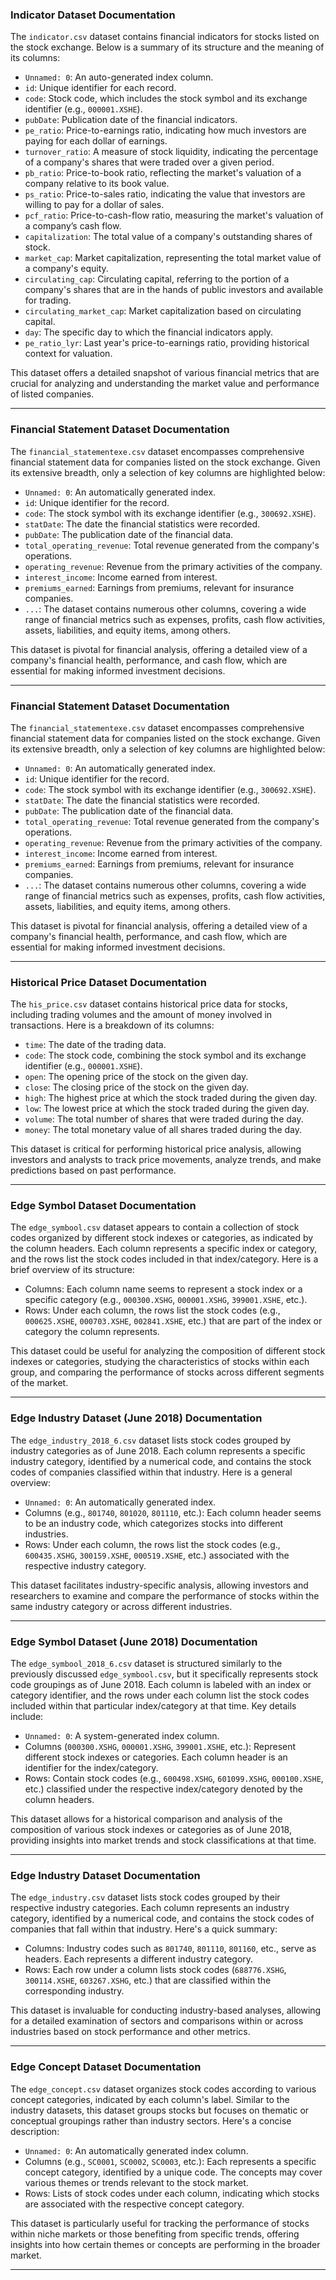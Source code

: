 ### Indicator Dataset Documentation

The `indicator.csv` dataset contains financial indicators for stocks listed on the stock exchange. Below is a summary of its structure and the meaning of its columns:

- `Unnamed: 0`: An auto-generated index column.
- `id`: Unique identifier for each record.
- `code`: Stock code, which includes the stock symbol and its exchange identifier (e.g., `000001.XSHE`).
- `pubDate`: Publication date of the financial indicators.
- `pe_ratio`: Price-to-earnings ratio, indicating how much investors are paying for each dollar of earnings.
- `turnover_ratio`: A measure of stock liquidity, indicating the percentage of a company's shares that were traded over a given period.
- `pb_ratio`: Price-to-book ratio, reflecting the market's valuation of a company relative to its book value.
- `ps_ratio`: Price-to-sales ratio, indicating the value that investors are willing to pay for a dollar of sales.
- `pcf_ratio`: Price-to-cash-flow ratio, measuring the market's valuation of a company’s cash flow.
- `capitalization`: The total value of a company's outstanding shares of stock.
- `market_cap`: Market capitalization, representing the total market value of a company's equity.
- `circulating_cap`: Circulating capital, referring to the portion of a company's shares that are in the hands of public investors and available for trading.
- `circulating_market_cap`: Market capitalization based on circulating capital.
- `day`: The specific day to which the financial indicators apply.
- `pe_ratio_lyr`: Last year's price-to-earnings ratio, providing historical context for valuation.

This dataset offers a detailed snapshot of various financial metrics that are crucial for analyzing and understanding the market value and performance of listed companies.

---

### Financial Statement Dataset Documentation

The `financial_statementexe.csv` dataset encompasses comprehensive financial statement data for companies listed on the stock exchange. Given its extensive breadth, only a selection of key columns are highlighted below:

- `Unnamed: 0`: An automatically generated index.
- `id`: Unique identifier for the record.
- `code`: The stock symbol with its exchange identifier (e.g., `300692.XSHE`).
- `statDate`: The date the financial statistics were recorded.
- `pubDate`: The publication date of the financial data.
- `total_operating_revenue`: Total revenue generated from the company's operations.
- `operating_revenue`: Revenue from the primary activities of the company.
- `interest_income`: Income earned from interest.
- `premiums_earned`: Earnings from premiums, relevant for insurance companies.
- `...`: The dataset contains numerous other columns, covering a wide range of financial metrics such as expenses, profits, cash flow activities, assets, liabilities, and equity items, among others.

This dataset is pivotal for financial analysis, offering a detailed view of a company's financial health, performance, and cash flow, which are essential for making informed investment decisions.

---

### Financial Statement Dataset Documentation

The `financial_statementexe.csv` dataset encompasses comprehensive financial statement data for companies listed on the stock exchange. Given its extensive breadth, only a selection of key columns are highlighted below:

- `Unnamed: 0`: An automatically generated index.
- `id`: Unique identifier for the record.
- `code`: The stock symbol with its exchange identifier (e.g., `300692.XSHE`).
- `statDate`: The date the financial statistics were recorded.
- `pubDate`: The publication date of the financial data.
- `total_operating_revenue`: Total revenue generated from the company's operations.
- `operating_revenue`: Revenue from the primary activities of the company.
- `interest_income`: Income earned from interest.
- `premiums_earned`: Earnings from premiums, relevant for insurance companies.
- `...`: The dataset contains numerous other columns, covering a wide range of financial metrics such as expenses, profits, cash flow activities, assets, liabilities, and equity items, among others.

This dataset is pivotal for financial analysis, offering a detailed view of a company's financial health, performance, and cash flow, which are essential for making informed investment decisions.

---

### Historical Price Dataset Documentation

The `his_price.csv` dataset contains historical price data for stocks, including trading volumes and the amount of money involved in transactions. Here is a breakdown of its columns:

- `time`: The date of the trading data.
- `code`: The stock code, combining the stock symbol and its exchange identifier (e.g., `000001.XSHE`).
- `open`: The opening price of the stock on the given day.
- `close`: The closing price of the stock on the given day.
- `high`: The highest price at which the stock traded during the given day.
- `low`: The lowest price at which the stock traded during the given day.
- `volume`: The total number of shares that were traded during the day.
- `money`: The total monetary value of all shares traded during the day.

This dataset is critical for performing historical price analysis, allowing investors and analysts to track price movements, analyze trends, and make predictions based on past performance.

---

### Edge Symbol Dataset Documentation

The `edge_symbool.csv` dataset appears to contain a collection of stock codes organized by different stock indexes or categories, as indicated by the column headers. Each column represents a specific index or category, and the rows list the stock codes included in that index/category. Here is a brief overview of its structure:

- Columns: Each column name seems to represent a stock index or a specific category (e.g., `000300.XSHG`, `000001.XSHG`, `399001.XSHE`, etc.).
- Rows: Under each column, the rows list the stock codes (e.g., `000625.XSHE`, `000703.XSHE`, `002841.XSHE`, etc.) that are part of the index or category the column represents.

This dataset could be useful for analyzing the composition of different stock indexes or categories, studying the characteristics of stocks within each group, and comparing the performance of stocks across different segments of the market.

---

### Edge Industry Dataset (June 2018) Documentation

The `edge_industry_2018_6.csv` dataset lists stock codes grouped by industry categories as of June 2018. Each column represents a specific industry category, identified by a numerical code, and contains the stock codes of companies classified within that industry. Here is a general overview:

- `Unnamed: 0`: An automatically generated index.
- Columns (e.g., `801740`, `801020`, `801110`, etc.): Each column header seems to be an industry code, which categorizes stocks into different industries.
- Rows: Under each column, the rows list the stock codes (e.g., `600435.XSHG`, `300159.XSHE`, `000519.XSHE`, etc.) associated with the respective industry category.

This dataset facilitates industry-specific analysis, allowing investors and researchers to examine and compare the performance of stocks within the same industry category or across different industries.

---

### Edge Symbol Dataset (June 2018) Documentation

The `edge_symbool_2018_6.csv` dataset is structured similarly to the previously discussed `edge_symbool.csv`, but it specifically represents stock code groupings as of June 2018. Each column is labeled with an index or category identifier, and the rows under each column list the stock codes included within that particular index/category at that time. Key details include:

- `Unnamed: 0`: A system-generated index column.
- Columns (`000300.XSHG`, `000001.XSHG`, `399001.XSHE`, etc.): Represent different stock indexes or categories. Each column header is an identifier for the index/category.
- Rows: Contain stock codes (e.g., `600498.XSHG`, `601099.XSHG`, `000100.XSHE`, etc.) classified under the respective index/category denoted by the column headers.

This dataset allows for a historical comparison and analysis of the composition of various stock indexes or categories as of June 2018, providing insights into market trends and stock classifications at that time.

---

### Edge Industry Dataset Documentation

The `edge_industry.csv` dataset lists stock codes grouped by their respective industry categories. Each column represents an industry category, identified by a numerical code, and contains the stock codes of companies that fall within that industry. Here's a quick summary:

- Columns: Industry codes such as `801740`, `801110`, `801160`, etc., serve as headers. Each represents a different industry category.
- Rows: Each row under a column lists stock codes (`688776.XSHG`, `300114.XSHE`, `603267.XSHG`, etc.) that are classified within the corresponding industry.

This dataset is invaluable for conducting industry-based analyses, allowing for a detailed examination of sectors and comparisons within or across industries based on stock performance and other metrics.

---

### Edge Concept Dataset Documentation

The `edge_concept.csv` dataset organizes stock codes according to various concept categories, indicated by each column's label. Similar to the industry datasets, this dataset groups stocks but focuses on thematic or conceptual groupings rather than industry sectors. Here's a concise description:

- `Unnamed: 0`: An automatically generated index column.
- Columns (e.g., `SC0001`, `SC0002`, `SC0003`, etc.): Each represents a specific concept category, identified by a unique code. The concepts may cover various themes or trends relevant to the stock market.
- Rows: Lists of stock codes under each column, indicating which stocks are associated with the respective concept category.

This dataset is particularly useful for tracking the performance of stocks within niche markets or those benefiting from specific trends, offering insights into how certain themes or concepts are performing in the broader market.

---